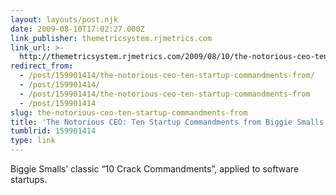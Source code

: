 ```yaml
---
layout: layouts/post.njk
date: 2009-08-10T17:02:27.000Z
link_publisher: themetricsystem.rjmetrics.com
link_url: >-
  http://themetricsystem.rjmetrics.com/2009/08/10/the-notorious-ceo-ten-startup-commandments-from-biggie-smalls/#comment-1315
redirect_from:
  - /post/159901414/the-notorious-ceo-ten-startup-commandments-from/
  - /post/159901414/
  - /post/159901414/the-notorious-ceo-ten-startup-commandments-from
  - /post/159901414
slug: the-notorious-ceo-ten-startup-commandments-from
title: 'The Notorious CEO: Ten Startup Commandments from Biggie Smalls'
tumblrid: 159901414
type: link
---
```

<p>Biggie Smalls&rsquo; classic &ldquo;10 Crack Commandments&rdquo;, applied to software startups.</p>
